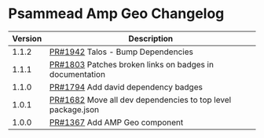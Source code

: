 # Psammead Amp Geo Changelog

<!-- prettier-ignore -->
| Version | Description |
|---------|-------------|
| 1.1.2 | [PR#1942](https://github.com/bbc/psammead/pull/1942) Talos - Bump Dependencies |
| 1.1.1 | [PR#1803](https://github.com/bbc/psammead/pull/1803/) Patches broken links on badges in documentation |
| 1.1.0 | [PR#1794](https://github.com/bbc/psammead/pull/1794) Add david dependency badges |
| 1.0.1 | [PR#1682](https://github.com/bbc/psammead/pull/1682) Move all dev dependencies to top level package.json |
| 1.0.0 | [PR#1367](https://github.com/bbc/psammead/pull/1367) Add AMP Geo component |
